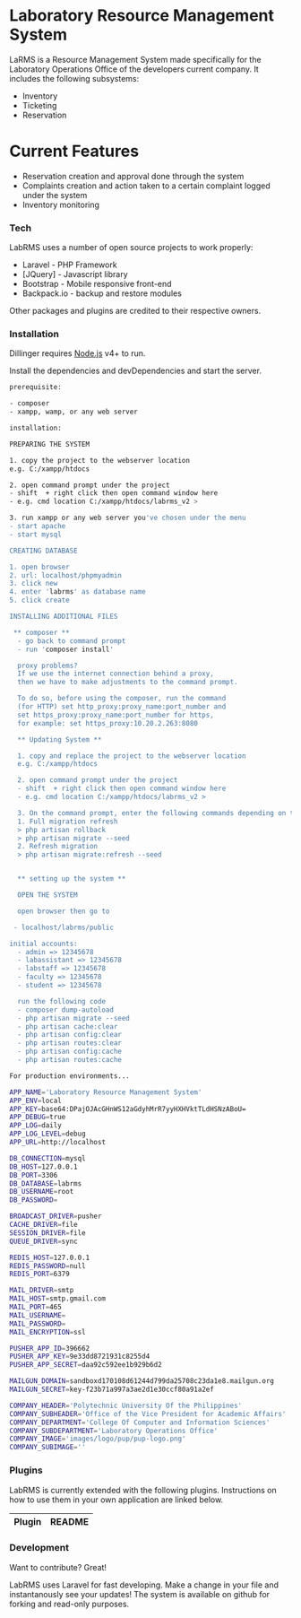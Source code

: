 # Laboratory Resource Management System

LaRMS is a Resource Management System made specifically for the Laboratory Operations Office of the developers current company. It includes the following subsystems:

  - Inventory
  - Ticketing
  - Reservation

# Current Features

  - Reservation creation and approval done through the system
  - Complaints creation and action taken to a certain complaint logged under the system
  - Inventory monitoring

### Tech

LabRMS uses a number of open source projects to work properly:

* Laravel - PHP Framework
* [JQuery] - Javascript library
* Bootstrap - Mobile responsive front-end
* Backpack.io -  backup and restore modules

Other packages and plugins are credited to their respective owners.

### Installation

Dillinger requires [Node.js](https://nodejs.org/) v4+ to run.

Install the dependencies and devDependencies and start the server.

```sh
prerequisite:

- composer
- xampp, wamp, or any web server

installation:

PREPARING THE SYSTEM

1. copy the project to the webserver location
e.g. C:/xampp/htdocs

2. open command prompt under the project
- shift  + right click then open command window here
- e.g. cmd location C:/xampp/htdocs/labrms_v2 >

3. run xampp or any web server you've chosen under the menu
- start apache
- start mysql

CREATING DATABASE

1. open browser
2. url: localhost/phpmyadmin
3. click new
4. enter 'labrms' as database name
5. click create

INSTALLING ADDITIONAL FILES

 ** composer **
  - go back to command prompt
  - run 'composer install'

  proxy problems?
  If we use the internet connection behind a proxy,
  then we have to make adjustments to the command prompt.

  To do so, before using the composer, run the command
  (for HTTP) set http_proxy:proxy_name:port_number and
  set https_proxy:proxy_name:port_number for https,
  for example: set https_proxy:10.20.2.263:8080

  ** Updating System **

  1. copy and replace the project to the webserver location
  e.g. C:/xampp/htdocs

  2. open command prompt under the project
  - shift  + right click then open command window here
  - e.g. cmd location C:/xampp/htdocs/labrms_v2 >

  3. On the command prompt, enter the following commands depending on the developers:
  1. Full migration refresh
  > php artisan rollback
  > php artisan migrate --seed
  2. Refresh migration
  > php artisan migrate:refresh --seed


  ** setting up the system **

  OPEN THE SYSTEM

  open browser then go to

 - localhost/labrms/public

initial accounts:
  - admin => 12345678
  - labassistant => 12345678
  - labstaff => 12345678
  - faculty => 12345678
  - student => 12345678

  run the following code
  - composer dump-autoload
  - php artisan migrate --seed
  - php artisan cache:clear
  - php artisan config:clear
  - php artisan routes:clear
  - php artisan config:cache
  - php artisan routes:cache

```

```sh
For production environments...

APP_NAME='Laboratory Resource Management System'
APP_ENV=local
APP_KEY=base64:DPajOJAcGHnWS12aGdyhMrR7yyHXHVktTLdHSNzABoU=
APP_DEBUG=true
APP_LOG=daily
APP_LOG_LEVEL=debug
APP_URL=http://localhost

DB_CONNECTION=mysql
DB_HOST=127.0.0.1
DB_PORT=3306
DB_DATABASE=labrms
DB_USERNAME=root
DB_PASSWORD=

BROADCAST_DRIVER=pusher
CACHE_DRIVER=file
SESSION_DRIVER=file
QUEUE_DRIVER=sync

REDIS_HOST=127.0.0.1
REDIS_PASSWORD=null
REDIS_PORT=6379

MAIL_DRIVER=smtp
MAIL_HOST=smtp.gmail.com
MAIL_PORT=465
MAIL_USERNAME=
MAIL_PASSWORD=
MAIL_ENCRYPTION=ssl

PUSHER_APP_ID=396662
PUSHER_APP_KEY=9e33dd8721931c8255d4
PUSHER_APP_SECRET=daa92c592ee1b929b6d2

MAILGUN_DOMAIN=sandboxd170108d61244d799da25708c23da1e8.mailgun.org
MAILGUN_SECRET=key-f23b71a997a3ae2d1e30ccf80a91a2ef

COMPANY_HEADER='Polytechnic University Of the Philippines'
COMPANY_SUBHEADER='Office of the Vice President for Academic Affairs'
COMPANY_DEPARTMENT='College Of Computer and Information Sciences'
COMPANY_SUBDEPARTMENT='Laboratory Operations Office'
COMPANY_IMAGE='images/logo/pup/pup-logo.png'
COMPANY_SUBIMAGE=''

```



### Plugins

LabRMS is currently extended with the following plugins. Instructions on how to use them in your own application are linked below.

| Plugin | README |
| ------ | ------ |


### Development

Want to contribute? Great!

LabRMS uses Laravel for fast developing.
Make a change in your file and instantanously see your updates! The system is available on github for forking and read-only purposes.
